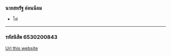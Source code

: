 ### นายสหรัฐ อ่อนน้อม
* โฟ
---

### รหัสนิสิต 6530200843


[Url this website](https://saharat4444.github.io/)



